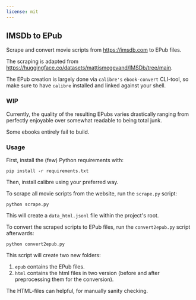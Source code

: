 ```yaml
---
license: mit
---
```

## IMSDb to EPub

Scrape and convert movie scripts from https://imsdb.com to EPub files.

The scraping is adapted from https://huggingface.co/datasets/mattismegevand/IMSDb/tree/main.

The EPub creation is largely done via `calibre's` `ebook-convert` CLI-tool, so make sure to have `calibre` installed and linked against your shell.

### WIP

Currently, the quality of the resulting EPubs varies drastically ranging from perfectly enjoyable over somewhat readable to being total junk.

Some ebooks entirely fail to build.

### Usage



First, install the (few) Python requirements with:

```shell
pip install -r requirements.txt
```

Then, install calibre using your preferred way.

To scrape all movie scripts from the website, run the `scrape.py` script:

```shell
python scrape.py
```

This will create a `data_html.jsonl` file within the project's root.

To convert the scraped scripts to EPub files, run the `convert2epub.py` script afterwards:

```shell
python convert2epub.py
```

This script will create two new folders: 
1. `epub` contains the EPub files.
2. `html` contains the html files in two version (before and after preprocessing them for the conversion).

The HTML-files can helpful, for manually sanity checking.
